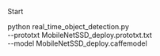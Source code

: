 Start <p>
python real_time_object_detection.py \
	--prototxt MobileNetSSD_deploy.prototxt.txt \
	--model MobileNetSSD_deploy.caffemodel